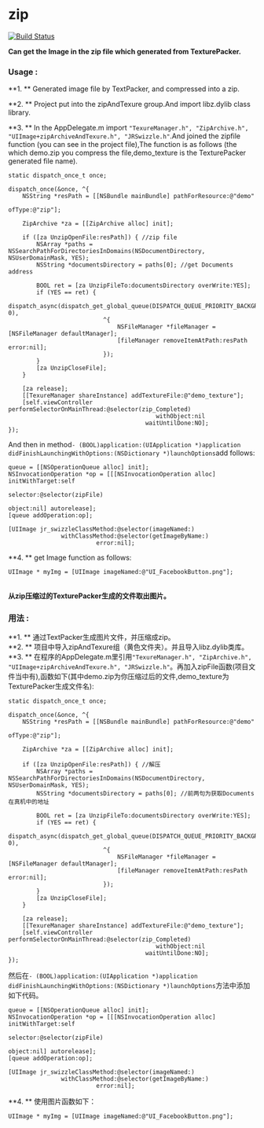 zip
===
[![Build Status](https://travis-ci.org/wgywgy/zip.png?branch=master)](https://travis-ci.org/wgywgy/zip)

**Can get the Image in the zip file which generated from TexturePacker.**<br />

### Usage :
**1. ** 
Generated image file by TextPacker, and compressed into a zip.<br />

**2. ** Project put into the zipAndTexure group.And import libz.dylib class library.<br />

**3. ** In the AppDelegate.m import `` "TexureManager.h", "ZipArchive.h", "UIImage+zipArchiveAndTexure.h", "JRSwizzle.h" ``.And joined the zipfile function (you can see in the project file),The function is as follows (the which demo.zip you compress the file,demo_texture is the TexturePacker generated file name).<br />

	static dispatch_once_t once;
    
	dispatch_once(&once, ^{
	    NSString *resPath = [[NSBundle mainBundle] pathForResource:@"demo"
	                                                        ofType:@"zip"];
        
	    ZipArchive *za = [[ZipArchive alloc] init];
        
	    if ([za UnzipOpenFile:resPath]) { //zip file
	        NSArray *paths = NSSearchPathForDirectoriesInDomains(NSDocumentDirectory, NSUserDomainMask, YES);
	        NSString *documentsDirectory = paths[0]; //get Documents address
            
	        BOOL ret = [za UnzipFileTo:documentsDirectory overWrite:YES];
	        if (YES == ret) {
	            dispatch_async(dispatch_get_global_queue(DISPATCH_QUEUE_PRIORITY_BACKGROUND, 0),
	                           ^{
                                   NSFileManager *fileManager = [NSFileManager defaultManager];
                                   [fileManager removeItemAtPath:resPath error:nil];
                               });
			}
	        [za UnzipCloseFile];
		}
        
	    [za release];
	    [[TexureManager shareInstance] addTextureFile:@"demo_texture"];
	    [self.viewController performSelectorOnMainThread:@selector(zip_Completed)
	                                          withObject:nil
	                                       waitUntilDone:NO];
	});

And then in method`` - (BOOL)application:(UIApplication *)application didFinishLaunchingWithOptions:(NSDictionary *)launchOptions ``add follows: <br />

	queue = [[NSOperationQueue alloc] init];
	NSInvocationOperation *op = [[[NSInvocationOperation alloc] initWithTarget:self
	                                                                  selector:@selector(zipFile)
	                                                                    object:nil] autorelease];
	[queue addOperation:op];
    
    [UIImage jr_swizzleClassMethod:@selector(imageNamed:)
                   withClassMethod:@selector(getImageByName:)
                             error:nil];
**4. **
  get Image function as follows:<br />
 
 	UIImage * myImg = [UIImage imageNamed:@"UI_FacebookButton.png"];
 
 
<br />**从zip压缩过的TexturePacker生成的文件取出图片。**
 
### 用法 :
 **1. ** 
通过TextPacker生成图片文件，并压缩成zip。<br />
 **2. **
项目中导入zipAndTexure组（黄色文件夹）。并且导入libz.dylib类库。<br />
 **3. **
在程序的AppDelegate.m里引用`` "TexureManager.h", "ZipArchive.h", "UIImage+zipArchiveAndTexure.h", "JRSwizzle.h" ``。再加入zipFile函数(项目文件当中有),函数如下(其中demo.zip为你压缩过后的文件,demo_texture为TexturePacker生成文件名):<br />

	static dispatch_once_t once;
    
	dispatch_once(&once, ^{
	    NSString *resPath = [[NSBundle mainBundle] pathForResource:@"demo"
	                                                        ofType:@"zip"];
        
	    ZipArchive *za = [[ZipArchive alloc] init];
        
	    if ([za UnzipOpenFile:resPath]) { //解压
	        NSArray *paths = NSSearchPathForDirectoriesInDomains(NSDocumentDirectory, NSUserDomainMask, YES);
	        NSString *documentsDirectory = paths[0]; //前两句为获取Documents在真机中的地址
            
	        BOOL ret = [za UnzipFileTo:documentsDirectory overWrite:YES];
	        if (YES == ret) {
	            dispatch_async(dispatch_get_global_queue(DISPATCH_QUEUE_PRIORITY_BACKGROUND, 0),
	                           ^{
                                   NSFileManager *fileManager = [NSFileManager defaultManager];
                                   [fileManager removeItemAtPath:resPath error:nil];
                               });
			}
	        [za UnzipCloseFile];
		}
        
	    [za release];
	    [[TexureManager shareInstance] addTextureFile:@"demo_texture"];
	    [self.viewController performSelectorOnMainThread:@selector(zip_Completed)
	                                          withObject:nil
	                                       waitUntilDone:NO];
	});

然后在`` - (BOOL)application:(UIApplication *)application didFinishLaunchingWithOptions:(NSDictionary *)launchOptions ``方法中添加如下代码。 <br />

	queue = [[NSOperationQueue alloc] init];
	NSInvocationOperation *op = [[[NSInvocationOperation alloc] initWithTarget:self
	                                                                  selector:@selector(zipFile)
	                                                                    object:nil] autorelease];
	[queue addOperation:op];
    
    [UIImage jr_swizzleClassMethod:@selector(imageNamed:)
                   withClassMethod:@selector(getImageByName:)
                             error:nil];
**4. **
使用图片函数如下：<br />

	UIImage * myImg = [UIImage imageNamed:@"UI_FacebookButton.png"];
	